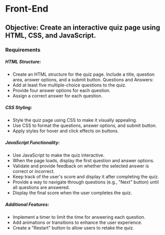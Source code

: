 
# Front-End

## Objective: Create an interactive quiz page using HTML, CSS, and JavaScript.
### Requirements
##### HTML Structure:
- Create an HTML structure for the quiz page. Include a title, question area, answer options,
and a submit button.
Questions and Answers:
- Add at least five multiple-choice questions to the quiz.
- Provide four answer options for each question.
- Assign a correct answer for each question.
##### CSS Styling:
- Style the quiz page using CSS to make it visually appealing.
- Use CSS to format the questions, answer options, and submit button.
- Apply styles for hover and click effects on buttons.
##### JavaScript Functionality:
- Use JavaScript to make the quiz interactive.
- When the page loads, display the first question and answer options.
- Validate and provide feedback on whether the selected answer is correct or incorrect.
- Keep track of the user's score and display it after completing the quiz.
- Provide a way to navigate through questions (e.g., "Next" button) until all questions are
answered.
- Display the final score when the user completes the quiz.
##### Additional Features:
- Implement a timer to limit the time for answering each question.
- Add animations or transitions to enhance the user experience.
- Create a "Restart" button to allow users to retake the quiz.
